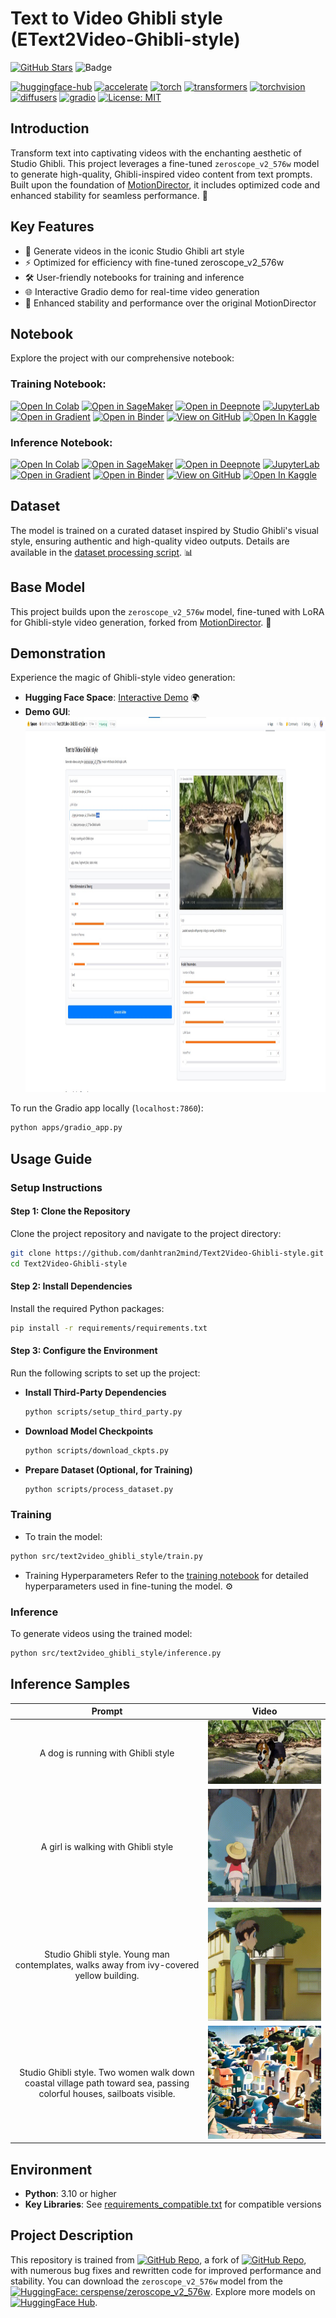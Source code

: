 # Text to Video Ghibli style (EText2Video-Ghibli-style)

[![GitHub Stars](https://img.shields.io/github/stars/danhtran2mind/Text2Video-Ghibli-style?style=social&label=Repo%20Stars)](https://github.com/danhtran2mind/Text2Video-Ghibli-style/stargazers)
![Badge](https://hitscounter.dev/api/hit?url=https%3A%2F%2Fgithub.com%2Fdanhtran2mind%2FText2Video-Ghibli-style&label=Repo+Views&icon=github&color=%236f42c1&message=&style=social&tz=UTC)

[![huggingface-hub](https://img.shields.io/badge/huggingface--hub-blue.svg?logo=huggingface)](https://huggingface.co/docs/hub)
[![accelerate](https://img.shields.io/badge/accelerate-blue.svg?logo=pytorch)](https://huggingface.co/docs/accelerate)
[![torch](https://img.shields.io/badge/torch-blue.svg?logo=pytorch)](https://pytorch.org/)
[![transformers](https://img.shields.io/badge/transformers-blue.svg?logo=huggingface)](https://huggingface.co/docs/transformers)
[![torchvision](https://img.shields.io/badge/torchvision-blue.svg?logo=pytorch)](https://pytorch.org/vision/stable/index.html)
[![diffusers](https://img.shields.io/badge/diffusers-blue.svg?logo=huggingface)](https://huggingface.co/docs/diffusers)
[![gradio](https://img.shields.io/badge/gradio-blue.svg?logo=gradio)](https://gradio.app/)
[![License: MIT](https://img.shields.io/badge/License-MIT-blue.svg)](https://opensource.org/licenses/MIT)

## Introduction
Transform text into captivating videos with the enchanting aesthetic of Studio Ghibli. This project leverages a fine-tuned `zeroscope_v2_576w` model to generate high-quality, Ghibli-inspired video content from text prompts. Built upon the foundation of [MotionDirector](https://github.com/showlab/MotionDirector), it includes optimized code and enhanced stability for seamless performance. 🌟

## Key Features
- 🎨 Generate videos in the iconic Studio Ghibli art style
- ⚡ Optimized for efficiency with fine-tuned zeroscope_v2_576w
- 🛠️ User-friendly notebooks for training and inference
- 🌐 Interactive Gradio demo for real-time video generation
- 🔧 Enhanced stability and performance over the original MotionDirector

## Notebook
Explore the project with our comprehensive notebook: 
### Training Notebook:

[![Open In Colab](https://colab.research.google.com/assets/colab-badge.svg)](https://colab.research.google.com/github/danhtran2mind/Text2Video-Ghibli-style/blob/main/notebooks/zeroscope_v2_576w_Ghibli_LoRA-Training.ipynb)
[![Open in SageMaker](https://studiolab.sagemaker.aws/studiolab.svg)](https://studiolab.sagemaker.aws/import/github/danhtran2mind/Text2Video-Ghibli-style/blob/main/notebooks/zeroscope_v2_576w_Ghibli_LoRA-Training.ipynb)
[![Open in Deepnote](https://deepnote.com/buttons/launch-in-deepnote-small.svg)](https://deepnote.com/launch?url=https://github.com/danhtran2mind/Text2Video-Ghibli-style/blob/main/notebooks/zeroscope_v2_576w_Ghibli_LoRA-Training.ipynb)
[![JupyterLab](https://img.shields.io/badge/Launch-JupyterLab-orange?logo=Jupyter)](https://mybinder.org/v2/gh/danhtran2mind/Text2Video-Ghibli-style/main?filepath=notebooks/zeroscope_v2_576w_Ghibli_LoRA-Training.ipynb)
[![Open in Gradient](https://assets.paperspace.io/img/gradient-badge.svg)](https://console.paperspace.com/github/danhtran2mind/Text2Video-Ghibli-style/blob/main/notebooks/zeroscope_v2_576w_Ghibli_LoRA-Training.ipynb)
[![Open in Binder](https://mybinder.org/badge_logo.svg)](https://mybinder.org/v2/gh/danhtran2mind/Text2Video-Ghibli-style/main)
[![View on GitHub](https://img.shields.io/badge/View%20on-GitHub-181717?logo=github)](https://github.com/danhtran2mind/Text2Video-Ghibli-style/blob/main/notebooks/zeroscope_v2_576w_Ghibli_LoRA-Training.ipynb)
[![Open In Kaggle](https://kaggle.com/static/images/open-in-kaggle.svg)](https://www.kaggle.com/notebooks/welcome?src=https%3A%2F%2Fgithub.com%2Fdanhtran2mind/Text2Video-Ghibli-style/blob/main/notebooks/zeroscope_v2_576w_Ghibli_LoRA-Training.ipynb)

### Inference Notebook:

[![Open In Colab](https://colab.research.google.com/assets/colab-badge.svg)](https://colab.research.google.com/github/danhtran2mind/Text2Video-Ghibli-style/blob/main/notebooks/zeroscope_v2_576w_Ghibli_LoRA-Inference.ipynb)
[![Open in SageMaker](https://studiolab.sagemaker.aws/studiolab.svg)](https://studiolab.sagemaker.aws/import/github/danhtran2mind/Text2Video-Ghibli-style/blob/main/notebooks/zeroscope_v2_576w_Ghibli_LoRA-Inference.ipynb)
[![Open in Deepnote](https://deepnote.com/buttons/launch-in-deepnote-small.svg)](https://deepnote.com/launch?url=https://github.com/danhtran2mind/Text2Video-Ghibli-style/blob/main/notebooks/zeroscope_v2_576w_Ghibli_LoRA-Inference.ipynb)
[![JupyterLab](https://img.shields.io/badge/Launch-JupyterLab-orange?logo=Jupyter)](https://mybinder.org/v2/gh/danhtran2mind/Text2Video-Ghibli-style/main?filepath=notebooks/zeroscope_v2_576w_Ghibli_LoRA-Inference.ipynb)
[![Open in Gradient](https://assets.paperspace.io/img/gradient-badge.svg)](https://console.paperspace.com/github/danhtran2mind/Text2Video-Ghibli-style/blob/main/notebooks/zeroscope_v2_576w_Ghibli_LoRA-Inference.ipynb)
[![Open in Binder](https://mybinder.org/badge_logo.svg)](https://mybinder.org/v2/gh/danhtran2mind/Text2Video-Ghibli-style/main)
[![View on GitHub](https://img.shields.io/badge/View%20on-GitHub-181717?logo=github)](https://github.com/danhtran2mind/Text2Video-Ghibli-style/blob/main/notebooks/zeroscope_v2_576w_Ghibli_LoRA-Inference.ipynb)
[![Open In Kaggle](https://kaggle.com/static/images/open-in-kaggle.svg)](https://www.kaggle.com/notebooks/welcome?src=https%3A%2F%2Fgithub.com%2Fdanhtran2mind/Text2Video-Ghibli-style/blob/main/notebooks/zeroscope_v2_576w_Ghibli_LoRA-Inference.ipynb)


## Dataset
The model is trained on a curated dataset inspired by Studio Ghibli's visual style, ensuring authentic and high-quality video outputs. Details are available in the [dataset processing script](scripts/process_dataset.py). 📊

## Base Model
This project builds upon the `zeroscope_v2_576w` model, fine-tuned with LoRA for Ghibli-style video generation, forked from [MotionDirector](https://github.com/showlab/MotionDirector). 🚀

## Demonstration
Experience the magic of Ghibli-style video generation:  
- **Hugging Face Space**: [Interactive Demo](https://huggingface.co/spaces/danhtran2mind/Text2Video-Ghibli-style) 🌍  
- **Demo GUI**:  
  <img src="./assets/gradio_app_demo.jpg" alt="Gradio Demo" height="600">

To run the Gradio app locally (`localhost:7860`):  
```bash
python apps/gradio_app.py
```

## Usage Guide

### Setup Instructions

#### Step 1: Clone the Repository
Clone the project repository and navigate to the project directory:
```bash
git clone https://github.com/danhtran2mind/Text2Video-Ghibli-style.git
cd Text2Video-Ghibli-style
```

#### Step 2: Install Dependencies
Install the required Python packages:
```bash
pip install -r requirements/requirements.txt
```

#### Step 3: Configure the Environment
Run the following scripts to set up the project:
- **Install Third-Party Dependencies**  
  ```bash
  python scripts/setup_third_party.py
  ```
- **Download Model Checkpoints**  
  ```bash
  python scripts/download_ckpts.py
  ```
- **Prepare Dataset (Optional, for Training)**  
  ```bash
  python scripts/process_dataset.py
  ```

### Training
- To train the model:
```bash
python src/text2video_ghibli_style/train.py
```
- Training Hyperparameters
Refer to the [training notebook](docs/training/training_doc.md) for detailed hyperparameters used in fine-tuning the model. ⚙️

### Inference
To generate videos using the trained model:
```bash
python src/text2video_ghibli_style/inference.py
```

## Inference Samples
| Prompt | Video |
|:--------:|:-------:|
| A dog is running with Ghibli style |![Example 1 gif](assets/examples/zeroscope_v2_576w-Ghibli-LoRA/1/A_dog_is_running_with_Ghibli_style_42.gif) |
| A girl is walking with Ghibli style | ![Example 2 gif](assets/examples/zeroscope_v2_576w-Ghibli-LoRA/2/A_girl_is_walking_with_Ghibli_style_0.gif) |
| Studio Ghibli style. Young man contemplates, walks away from ivy-covered yellow building. | ![Example 3 gif](assets/examples/zeroscope_v2_576w-Ghibli-LoRA/3/Studio_Ghibli_style_Young_man_contemplates_walks_away_from_ivy-covered_yellow_building_12345.gif) |
| Studio Ghibli style. Two women walk down coastal village path toward sea, passing colorful houses, sailboats visible. | ![Example 4 gif](assets/examples/zeroscope_v2_576w-Ghibli-LoRA/4/Studio_Ghibli_style_Two_women_walk_down_coastal_village_path_toward_sea_passing_colorful_houses_sailboats_visible_100.gif) |

## Environment
- **Python**: 3.10 or higher
- **Key Libraries**: See [requirements_compatible.txt](requirements/requirements_compatible.txt) for compatible versions
<!-- 
## Contact
For questions or issues, please use the [GitHub Issues tab](https://github.com/danhtran2mind/Text2Video-Ghibli-style/issues) or the [Hugging Face Community tab](https://huggingface.co/spaces/danhtran2mind/Text2Video-Ghibli-style/discussions). 📬 -->

## Project Description

This repository is trained from [![GitHub Repo](https://img.shields.io/badge/GitHub-danhtran2mind%2FMotionDirector-blue?style=flat&logo=github)](https://github.com/danhtran2mind/MotionDirector), a fork of [![GitHub Repo](https://img.shields.io/badge/GitHub-showlab%2FMotionDirector-blue?style=flat&logo=github)](https://github.com/showlab/MotionDirector), with numerous bug fixes and rewritten code for improved performance and stability. You can download the `zeroscope_v2_576w` model from the [![HuggingFace: cerspense/zeroscope_v2_576w](https://img.shields.io/badge/HuggingFace-cerspense%2Fzeroscope__v2__576w-yellow?logo=huggingface)](https://huggingface.co/cerspense/zeroscope_v2_576w). Explore more models on [![HuggingFace Hub](https://img.shields.io/badge/HuggingFace-cerspense-yellow?style=flat&logo=huggingface)](https://huggingface.co/cerspense).
